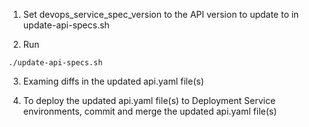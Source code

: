 
1. Set devops_service_spec_version to the API version to update to in update-api-specs.sh

2. Run

```
./update-api-specs.sh
```

3. Examing diffs in the updated api.yaml file(s)

4. To deploy the updated api.yaml file(s) to Deployment Service environments, commit and merge the updated api.yaml file(s)


